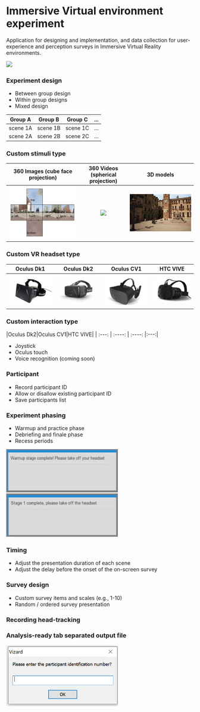 # Immersive Virtual environment experiment
Application for designing and implementation, and data collection for user-experience and perception surveys in Immersive Virtual Reality environments.

<img src="img/anim_exp.gif" width=500>


### Experiment design
- Between group design
- Within group designs
- Mixed design

Group A | Group B | Group C | ...  
--- | --- | --- | ---
scene 1A|scene 1B |scene 1C | ...
scene 2A|scene 2B |scene 2C | ...

### Custom stimuli type

360 Images (cube face projection)|360 Videos (spherical projection)|3D models|
| :---: | :----: | :----: |
|<img src="img/ive_method.png" width=100%>|<a href="http://www.youtube.com/watch?v=Z8r0caXFdHo"><img src= http://img.youtube.com/vi/Z8r0caXFdHo/0.jpg width=100% ></a>|<img src= img/vizard_piazza_logo.png width=100% >|

### Custom VR headset type

|Oculus Dk1|Oculus Dk2|Oculus CV1|HTC VIVE|
| :---: | :----: | :----: |:---:|
<img src="img/DK1.jpg" width=100%>|<img src="img/dk2.jpg" width=100%>|<img src="img/CV1.png" width=120%>|<img src="img/htc-vive.jpg" width=100%>|


### Custom interaction type

|Oculus Dk2|Oculus CV1|HTC VIVE|
| :---: | :----: | :----: |:---:|
- Joystick
- Oculus touch
- Voice recognition (coming soon)

### Participant
- Record participant ID
- Allow or disallow existing participant ID
- Save participants list

### Experiment phasing
- Warmup and practice phase
- Debriefing and finale phase
- Recess periods

<img src="img/warmup.PNG" width=300>
<img src="img/break.PNG" width=300>

### Timing
- Adjust the presentation duration of each scene
- Adjust the delay before the onset of the on-screen survey

### Survey design
- Custom survey items and scales (e.g., 1-10)
- Random / ordered survey presentation

### Recording head-tracking

### Analysis-ready tab separated output file



<img src="img/participant.PNG" width=300>
